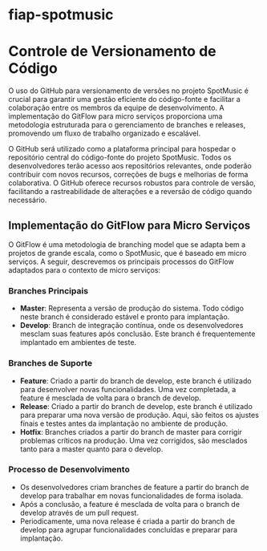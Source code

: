 # fiap-spotmusic

# Controle de Versionamento de Código

O uso do GitHub para versionamento de versões no projeto SpotMusic é crucial para garantir uma gestão eficiente do código-fonte e facilitar a colaboração entre os membros da equipe de desenvolvimento. A implementação do GitFlow para micro serviços proporciona uma metodologia estruturada para o gerenciamento de branches e releases, promovendo um fluxo de trabalho organizado e escalável.

O GitHub será utilizado como a plataforma principal para hospedar o repositório central do código-fonte do projeto SpotMusic. Todos os desenvolvedores terão acesso aos repositórios relevantes, onde poderão contribuir com novos recursos, correções de bugs e melhorias de forma colaborativa. O GitHub oferece recursos robustos para controle de versão, facilitando a rastreabilidade de alterações e a reversão de código quando necessário.

## Implementação do GitFlow para Micro Serviços

O GitFlow é uma metodologia de branching model que se adapta bem a projetos de grande escala, como o SpotMusic, que é baseado em micro serviços. A seguir, descrevemos os principais processos do GitFlow adaptados para o contexto de micro serviços:

### Branches Principais

- **Master**: Representa a versão de produção do sistema. Todo código neste branch é considerado estável e pronto para implantação.
- **Develop**: Branch de integração contínua, onde os desenvolvedores mesclam suas features após conclusão. Este branch é frequentemente implantado em ambientes de teste.

### Branches de Suporte

- **Feature**: Criado a partir do branch de develop, este branch é utilizado para desenvolver novas funcionalidades. Uma vez completada, a feature é mesclada de volta para o branch de develop.
- **Release**: Criado a partir do branch de develop, este branch é utilizado para preparar uma nova versão de produção. Aqui, são feitos os ajustes finais e testes antes da implantação no ambiente de produção.
- **Hotfix**: Branches criados a partir do branch de master para corrigir problemas críticos na produção. Uma vez corrigidos, são mesclados tanto para a master quanto para o develop.

### Processo de Desenvolvimento

- Os desenvolvedores criam branches de feature a partir do branch de develop para trabalhar em novas funcionalidades de forma isolada.
- Após a conclusão, a feature é mesclada de volta para o branch de develop através de um pull request.
- Periodicamente, uma nova release é criada a partir do branch de develop para agrupar funcionalidades concluídas e preparar para implantação.

